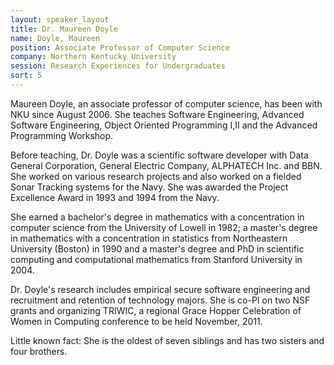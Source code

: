 ```yaml
---
layout: speaker_layout
title: Dr. Maureen Doyle
name: Doyle, Maureen
position: Associate Professor of Computer Science
company: Northern Kentucky University
session: Research Experiences for Undergraduates
sort: 5
---
```


Maureen Doyle, an associate professor of computer science, has been with NKU since August 2006. She teaches Software Engineering, Advanced Software Engineering, Object Oriented Programming I,II and the Advanced Programming Workshop.

Before teaching, Dr. Doyle was a scientific software developer with Data General Corporation, General Electric Company, ALPHATECH Inc. and BBN. She worked on various research projects and also worked on a fielded Sonar Tracking systems for the Navy. She was awarded the Project Excellence Award in 1993 and 1994 from the Navy.

She earned a bachelor's degree in mathematics with a concentration in computer science from the University of Lowell in 1982; a master's degree in mathematics with a concentration in statistics from Northeastern University (Boston) in 1990 and a master's degree and PhD in scientific computing and computational mathematics from Stanford University in 2004.

Dr. Doyle's research includes empirical secure software engineering and recruitment and retention of technology majors. She is co-PI on two NSF grants and organizing TRIWIC, a regional Grace Hopper Celebration of Women in Computing conference to be held November, 2011.

Little known fact: She is the oldest of seven siblings and has two sisters and four brothers.
